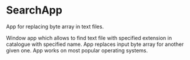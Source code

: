 # SearchApp
App for replacing byte array in text files.

Window app which allows to find text file with specified extension in catalogue with specified name. App replaces input byte array for another given one. App works on most popular operating systems.

